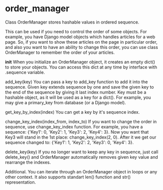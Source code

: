# order_manager
Class OrderManager stores hashable values in ordered sequence.

This can be used if you need to control the order of some objects.
For example, you have Django model objects which handles articles for a web page. 
So, if you want to show these articles on the page in particular order, and also you want to have an ability to change this order, you can use class OrderManager to remember the order of your articles.

__init__
When you initialize an OrderManager object, it creates an empty dict() to store your objects.
You can access this dict at any time by interface with .sequence variable.

add_key(key)
You can pass a key to add_key function to add it into the sequence.
Given key extends sequence by one and save the given key to the end of the sequence by giving it last index number.
Key must be a hashable object, as it will be used as a key for a dict().
For example, you may give a primary_key from database (or a Django model).

get_key_by_index(index)
You can get a key by it's sequence index.

change_key_index(index_from, index_to)
If you want to change the order in sequence, use change_key_index function.
For example, you have a sequence: {'Key1': 0, 'Key2': 1, 'Key3': 2, 'Key4': 3}. 
Now you want that Key3 will stand in the 1st place: change_key_index(2, 0).
After it we get our sequence changed to: {'Key1': 1, 'Key2': 2, 'Key3': 0, 'Key4': 3}. 

delete_key(key)
If you no longer want to keep any key in sequence, just call delete_key() and OrderManager automatically removes given key value and rearrange the indexes.

Additional.
You can iterate through an OrderManager object in loops or any other context.
It also supports standart len() function and str() representation.

